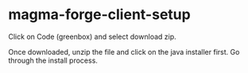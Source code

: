 # magma-forge-client-setup

Click on Code (greenbox) and select download zip.

Once downloaded, unzip the file and click on the java installer first. Go through the install process.
